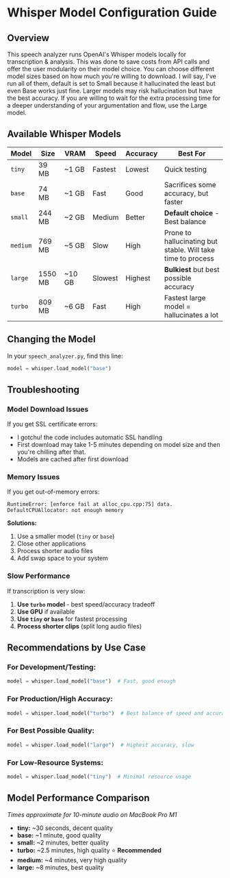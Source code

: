 # Whisper Model Configuration Guide

## Overview
This speech analyzer runs OpenAI's Whisper models locally for transcription & analysis. This was done to save costs from API calls and offer the user modularity on their model choice. You can choose different model sizes based on how much you're willing to download. I will say, I've run all of them, default is set to Small because it hallucinated the least but even Base works just fine. Larger models may risk hallucination but have the best accuracy. If you are willing to wait for the extra processing time for a deeper understanding of your argumentation and flow, use the Large model.

## Available Whisper Models
| Model | Size | VRAM | Speed | Accuracy | Best For |
|-------|------|------|-------|----------|----------|
| `tiny` | 39 MB | ~1 GB | Fastest | Lowest | Quick testing |
| `base` | 74 MB | ~1 GB | Fast | Good | Sacrifices some accuracy, but faster |
| `small` | 244 MB | ~2 GB | Medium | Better | **Default choice** - Best balance |
| `medium` | 769 MB | ~5 GB | Slow | High | Prone to hallucinating but stable. Will take time to process |
| `large` | 1550 MB | ~10 GB | Slowest | Highest | **Bulkiest** but best possible accuracy |
| `turbo` | 809 MB | ~6 GB | Fast | High | Fastest large model = hallucinates a lot |

## Changing the Model
In your `speech_analyzer.py`, find this line:
```python
model = whisper.load_model("base")
```
## Troubleshooting

### Model Download Issues
If you get SSL certificate errors:
- I gotchu! the code includes automatic SSL handling
- First download may take 1-5 minutes depending on model size and then you're chilling after that.
- Models are cached after first download

### Memory Issues
If you get out-of-memory errors:
```
RuntimeError: [enforce fail at alloc_cpu.cpp:75] data. DefaultCPUAllocator: not enough memory
```

**Solutions:**
1. Use a smaller model (`tiny` or `base`)
2. Close other applications
3. Process shorter audio files
4. Add swap space to your system

### Slow Performance
If transcription is very slow:
1. **Use `turbo` model** - best speed/accuracy tradeoff
2. **Use GPU** if available
3. **Use `tiny` or `base`** for fastest processing
4. **Process shorter clips** (split long audio files)

## Recommendations by Use Case

### For Development/Testing:
```python
model = whisper.load_model("base")  # Fast, good enough
```

### For Production/High Accuracy:
```python
model = whisper.load_model("turbo")  # Best balance of speed and accuracy
```

### For Best Possible Quality:
```python
model = whisper.load_model("large")  # Highest accuracy, slow
```

### For Low-Resource Systems:
```python
model = whisper.load_model("tiny")  # Minimal resource usage
```

## Model Performance Comparison
*Times approximate for 10-minute audio on MacBook Pro M1*

- **tiny:** ~30 seconds, decent quality
- **base:** ~1 minute, good quality  
- **small:** ~2 minutes, better quality
- **turbo:** ~2.5 minutes, high quality ⭐ **Recommended**
- **medium:** ~4 minutes, very high quality
- **large:** ~8 minutes, best quality